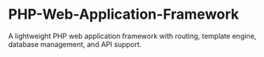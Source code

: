 # PHP-Web-Application-Framework
A lightweight PHP web application framework with routing, template engine, database management, and API support.
